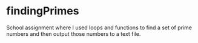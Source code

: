 # findingPrimes
School assignment where I used loops and functions to find a set of prime numbers and then output those numbers to a text file.
